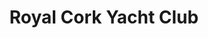 ---
title: "Royal Cork Yacht Club"
address: "Crosshaven, Co. Cork"
tel: "+353 (0)21 483 1023"
county: "Cork"
category: "Marinas"
type: "Content"
lat: "51.804359436035156"
lng: "-8.30378532409668"
---